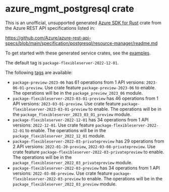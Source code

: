 # azure_mgmt_postgresql crate

This is an unofficial, unsupported generated [Azure SDK for Rust](https://github.com/Azure/azure-sdk-for-rust/tree/legacy) crate from the Azure REST API specifications listed in:

https://github.com/Azure/azure-rest-api-specs/blob/main/specification/postgresql/resource-manager/readme.md

To get started with these generated service crates, see the [examples](https://github.com/Azure/azure-sdk-for-rust/blob/legacy/services/README.md#examples).

The default tag is `package-flexibleserver-2022-12-01`.

The following [tags](https://github.com/Azure/azure-sdk-for-rust/blob/legacy/services/tags.md) are available:

- `package-preview-2023-06` has 61 operations from 1 API versions: `2023-06-01-preview`. Use crate feature `package-preview-2023-06` to enable. The operations will be in the `package_preview_2023_06` module.
- `package-flexibleserver-2023-03-01-preview` has 46 operations from 1 API versions: `2023-03-01-preview`. Use crate feature `package-flexibleserver-2023-03-01-preview` to enable. The operations will be in the `package_flexibleserver_2023_03_01_preview` module.
- `package-flexibleserver-2022-12-01` has 34 operations from 1 API versions: `2022-12-01`. Use crate feature `package-flexibleserver-2022-12-01` to enable. The operations will be in the `package_flexibleserver_2022_12_01` module.
- `package-flexibleserver-2022-03-privatepreview` has 29 operations from 2 API versions: `2022-01-20-preview`, `2022-03-08-privatepreview`. Use crate feature `package-flexibleserver-2022-03-privatepreview` to enable. The operations will be in the `package_flexibleserver_2022_03_privatepreview` module.
- `package-flexibleserver-2022-03-preview` has 34 operations from 1 API versions: `2022-03-08-preview`. Use crate feature `package-flexibleserver-2022-03-preview` to enable. The operations will be in the `package_flexibleserver_2022_03_preview` module.